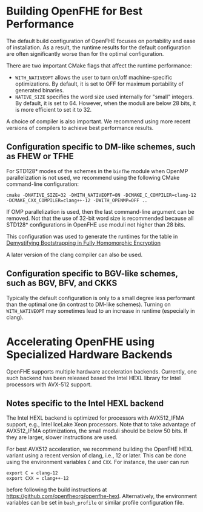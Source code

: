 # Building OpenFHE for Best Performance

The default build configuration of OpenFHE focuses on portability and ease of installation.
As a result, the runtime results for the default configuration are often significantly worse than for the optimal configuration.

There are two important CMake flags that affect the runtime performance:
* `WITH_NATIVEOPT` allows the user to turn on/off machine-specific optimizations. By default, it is set to OFF for maximum portability of generated binaries.
* `NATIVE_SIZE` specifies the word size used internally for "small" integers. By default, it is set to 64. However, when the moduli are below 28 bits,
it is more efficient to set it to 32.

A choice of compiler is also important. We recommend using more recent versions of compilers to achieve best performance results.

## Configuration specific to DM-like schemes, such as FHEW or TFHE

For STD128* modes of the schemes in the `binfhe` module when OpenMP parallelization is not used, we recommend using the following CMake command-line configuration:

```
cmake -DNATIVE_SIZE=32 -DWITH_NATIVEOPT=ON -DCMAKE_C_COMPILER=clang-12 -DCMAKE_CXX_COMPILER=clang++-12 -DWITH_OPENMP=OFF ..
```

If OMP parallelization is used, then the last command-line argument can be removed. Not that the use of 32-bit word size is recommended because all STD128* configurations in OpenFHE use moduli not higher than 28 bits.

This configuration was used to generate the runtimes for the table in [Demystifying Bootstrapping in Fully Homomorphic Encryption](https://eprint.iacr.org/2023/149)

A later version of the clang compiler can also be used.

## Configuration specific to BGV-like schemes, such as BGV, BFV, and CKKS

Typically the default configuration is only to a small degree less performant than the optimal one (in contrast to DM-like schemes). Turning on `WITH_NATIVEOPT` may sometimes lead to an increase in runtime (especially in clang).

# Accelerating OpenFHE using Specialized Hardware Backends #

OpenFHE supports multiple hardware acceleration backends. Currently, one such backend has been released based the Intel HEXL library for Intel processors with AVX-512 support.

## Notes specific to the Intel HEXL backend

The Intel HEXL backend is optimized for processors with AVX512_IFMA support, e.g., Intel IceLake Xeon processors. Note that to take advantage of AVX512_IFMA optimizations, the
small moduli should be below 50 bits. If they are larger, slower instructions are used.

For best AVX512 acceleration, we recommend building the OpenFHE HEXL variant using a recent version of clang, i.e., 12 or later. This can be done using the environment variables `C` and `CXX`. For instance,
the user can run
```
export C = clang-12
export CXX = clang++-12
```
before following the build instructions at https://github.com/openfheorg/openfhe-hexl. Alternatively, the environment variables can be set in `bash_profile` or similar profile configuration file.
